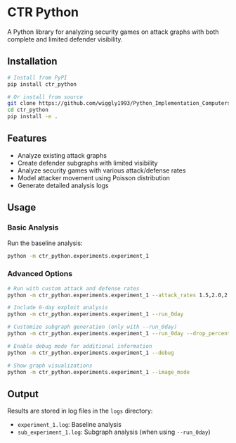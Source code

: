 # CTR Python

A Python library for analyzing security games on attack graphs with both complete and limited defender visibility.

## Installation

```bash
# Install from PyPI
pip install ctr_python

# Or install from source
git clone https://github.com/wiggly1993/Python_Implementation_ComputersAndSecurity_RoboticsCaseStudies_Cut-The-Rope/tree/main/src/0Day_Library/ctr_python
cd ctr_python
pip install -e .
```

## Features

- Analyze existing attack graphs
- Create defender subgraphs with limited visibility
- Analyze security games with various attack/defense rates
- Model attacker movement using Poisson distribution
- Generate detailed analysis logs

## Usage

### Basic Analysis

Run the baseline analysis:

```bash
python -m ctr_python.experiments.experiment_1
```

### Advanced Options

```bash
# Run with custom attack and defense rates
python -m ctr_python.experiments.experiment_1 --attack_rates 1.5,2.0,2.5 --defense_rates 0,1,2

# Include 0-day exploit analysis
python -m ctr_python.experiments.experiment_1 --run_0day

# Customize subgraph generation (only with --run_0day)
python -m ctr_python.experiments.experiment_1 --run_0day --drop_percentage 0.3 --num_subgraphs 10

# Enable debug mode for additional information
python -m ctr_python.experiments.experiment_1 --debug

# Show graph visualizations
python -m ctr_python.experiments.experiment_1 --image_mode
```

## Output

Results are stored in log files in the `logs` directory:
- `experiment_1.log`: Baseline analysis
- `sub_experiment_1.log`: Subgraph analysis (when using `--run_0day`)
